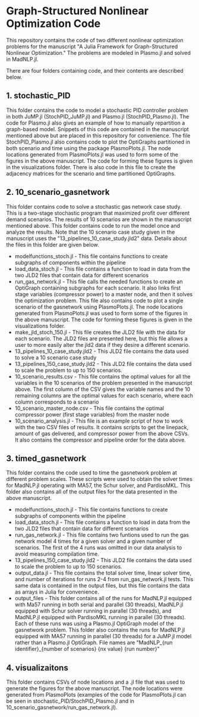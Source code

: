 # Graph-Structured Nonlinear Optimization Code

This repository contains the code of two different nonlinear optimization problems for the manuscript "A Julia Framework for Graph-Structured Nonlinear Optimization." The problems are modeled in Plasmo.jl and solved in MadNLP.jl.

There are four folders containing code, and their contents are described below. 

## 1. stochastic_PID
This folder contains the code to model a stochastic PID controller problem in both JuMP.jl (StochPID_JuMP.jl) and Plasmo.jl (StochPID_Plasmo.jl). The code for Plasmo.jl also gives an example of how to manually repartition a graph-based model. Snippets of this code are contained in the manuscript mentioned above but are placed in this repository for convenience. The file StochPID_Plasmo.jl also contains code to plot the OptiGraphs partitioned in both scenario and time using the package PlasmoPlots.jl. The node locations generated from PlasmoPlots.jl was used to form some of the figures in the above manuscript. The code for forming these figures is given in the visualizations folder. There is also code in this file to create the adjacency matrices for the scenario and time partitioned OptiGraphs.

## 2. 10_scenario_gasnetwork
This folder contains code to solve a stochastic gas network case study. This is a two-stage stochastic program that maximized profit over different demand scenarios. The results of 10 scenarios are shown in the manuscript mentioned above. This folder contains code to run the model once and analyze the results. Note that the 10 scenario case study given in the manuscript uses the "13_pipelines_10_case_study.jld2" data. Details about the files in this folder are given below.

* modelfunctions_stoch.jl - This file contains functions to create subgraphs of components within the pipeline
* load_data_stoch.jl - This file contains a function to load in data from the two JLD2 files that contain data for different scenarios
* run_gas_network.jl - This file calls the needed functions to create an OptiGraph containing subgraphs for each scenario. It also links first stage variables (compressor power) to a master node, and then it solves the optimization problem. This file also contains code to plot a single scenario of the gasnetwork using PlasmoPlots.jl. The node locations generated from PlasmoPlots.jl was used to form some of the figures in the above manuscript. The code for forming these figures is given in the visualizations folder.
* make_jld_stoch_150.jl - This file creates the JLD2 file with the data for each scenario. The JLD2 files are presented here, but this file allows a user to more easily alter the jld2 data if they desire a different scenario.
* 13_pipelines_10_case_study.jld2 - This JLD2 file contains the data used to solve a 10 scenario case study
* 13_pipelines_150_case_study.jld2 - This JLD2 file contains the data used to scale the problem to up to 150 scenarios. 
* 10_scenario_results.csv - This file contains the optimal values for all the variables in the 10 scenarios of the problem presented in the manuscript above. The first column of the CSV gives the variable names and the 10 remaining columns are the optimal values for each scenario, where each column corresponds to a scenario
* 10_scenario_master_node.csv - This file contains the optimal compressor power (first stage variables) from the master node
* 10_scenario_analysis.jl - This file is an example script of how to work with the two CSV files of results. It contains scripts to get the linepack, amount of gas delivered, and compressor power from the above CSVs. It also contains the compressor and pipeline order for the data above. 

## 3. timed_gasnetwork
This folder contains the code used to time the gasnetwork problem at different problem scales. These scripts were used to obtain the solver times for MadNLP.jl operating with MA57, the Schur solver, and PardisoMKL. This folder also contains all of the output files for the data presented in the above manuscript. 

* modelfunctions_stoch.jl - This file contains functions to create subgraphs of components within the pipeline
* load_data_stoch.jl - This file contains a function to load in data from the two JLD2 files that contain data for different scenarios
* run_gas_network.jl - This file contains two funtions used to run the gas network model 4 times for a given solver and a given number of scenarios. The first of the 4 runs was omitted in our data analysis to avoid measuring compilation time. 
* 13_pipelines_150_case_study.jld2 - This JLD2 file contains the data used to scale the problem to up to 150 scenarios. 
* output_data.jl - This file contains the total solver time, linear solver time, and number of iterations for runs 2-4 from run_gas_network.jl tests. This same data is contained in the output files, but this file contains the data as arrays in Julia for convenience.
* output_files - This folder contains all of the runs for MadNLP.jl equipped with Ma57 running in both serial and parallel (30 threads), MadNLP.jl equipped with Schur solver running in parallel (30 threads), and MadNLP.jl equipped with PardisoMKL running in parallel (30 threads). Each of these runs was using a Plasmo.jl OptiGraph model of the gasnetwork problem. This folder also contains the runs for MadNLP.jl equipped with MA57 running in parallel (30 threads) for a JuMP.jl model rather than a Plasmo.jl OptiGraph. File names are "MadNLP_{run identifier}_{number of scenarios} {nx value} {run number}"

## 4. visualizaitons
This folder contains CSVs of node locations and a .jl file that was used to generate the figures for the above manuscript. The node locations were generated from PlasmoPlots (examples of the code for PlasmoPlots.jl can be seen in stochastic_PID/StochPID_Plasmo.jl and in 10_scenario_gasnetwork/run_gas_network.jl).

